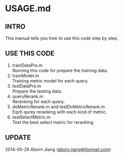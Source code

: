 USAGE.md
==========

## INTRO
This manual tells you how to use this code step by step.

## USE THIS CODE
1. trainDataPre.m  
Running this code for prepare the training data.
2. trainModel.m   
Training metric model for each query.
3. testDataPre.m  
Prepare the testing data.
4. queryRerank.m  
Reranking for each query.
5. doMetricRerank.m and testDoMetricRerank.m  
Eqch qurey reranking with each kind of metric.
6. testSelectMetric.m  
Test the best select metric for reranking.


## UPDATE
2014-05-26 Aborn Jiang (aborn.jiang@foxmail.com)
